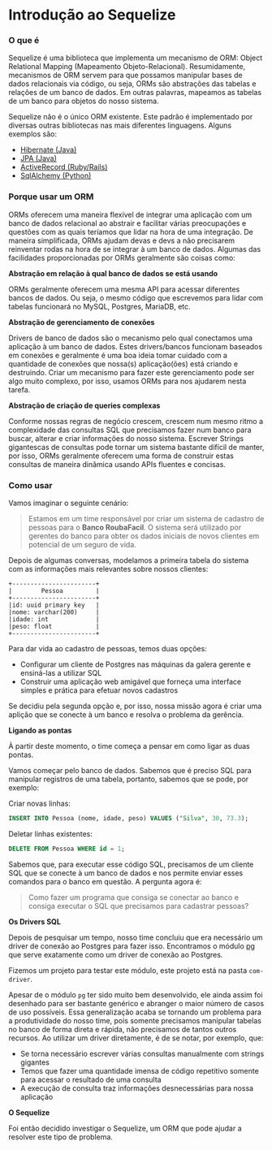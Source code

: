 # Introdução ao Sequelize

### O que é

Sequelize é uma biblioteca que implementa um mecanismo de ORM: Object Relational Mapping (Mapeamento Objeto-Relacional). Resumidamente,
mecanismos de ORM servem para que possamos manipular bases de dados relacionais via código, ou seja, ORMs são abstrações das tabelas e
relações de um banco de dados. Em outras palavras, mapeamos as tabelas de um banco para objetos do nosso sistema.

Sequelize não é o único ORM existente. Este padrão é implementado por diversas outras bibliotecas nas mais diferentes linguagens. Alguns
exemplos são:

- [Hibernate (Java)](http://hibernate.org/orm/)
- [JPA (Java)](http://www.oracle.com/technetwork/java/javaee/tech/persistence-jsp-140049.html)
- [ActiveRecord (Ruby/Rails)](http://guides.rubyonrails.org/active_record_basics.html)
- [SqlAlchemy (Python)](https://www.sqlalchemy.org/)

### Porque usar um ORM

ORMs oferecem uma maneira flexível de integrar uma aplicação com um banco de dados relacional ao abstrair e facilitar várias preocupações e
questões com as quais teríamos que lidar na hora de uma integração. De maneira simplificada, ORMs ajudam devas e devs a não precisarem
reinventar rodas na hora de se integrar à um banco de dados. Algumas das facilidades proporcionadas por ORMs geralmente são coisas como:

__Abstração em relação à qual banco de dados se está usando__

ORMs geralmente oferecem uma mesma API para acessar diferentes bancos de dados. Ou seja, o mesmo código que escrevemos para lidar com
tabelas funcionará no MySQL, Postgres, MariaDB, etc.

__Abstração de gerenciamento de conexões__

Drivers de banco de dados são o mecanismo pelo qual conectamos uma aplicação à um banco de dados. Estes drivers/bancos funcionam baseados em
conexões e geralmente é uma boa ideia tomar cuidado com a quantidade de conexões que nossa(s) aplicação(ões) está criando e destruindo.
Criar um mecanismo para fazer este gerenciamento pode ser algo muito complexo, por isso, usamos ORMs para nos ajudarem nesta tarefa.

__Abstração de criação de queries complexas__

Conforme nossas regras de negócio crescem, crescem num mesmo ritmo a complexidade das consultas SQL que precisamos fazer num banco para
buscar, alterar e criar informações do nosso sistema. Escrever Strings gigantescas de consultas pode tornar um sistema bastante difícil de
manter, por isso, ORMs geralmente oferecem uma forma de construir estas consultas de maneira dinâmica usando APIs fluentes e concisas.

### Como usar

Vamos imaginar o seguinte cenário:

> Estamos em um time responsável por criar um sistema de cadastro de pessoas para o __Banco RoubaFacil__. O sistema será utilizado por
> gerentes do banco para obter os dados iniciais de novos clientes em potencial de um seguro de vida.

Depois de algumas conversas, modelamos a primeira tabela do sistema com as informações mais relevantes sobre nossos clientes:

```
+-----------------------+
|        Pessoa         |
+-----------------------+
|id: uuid primary key   |
|nome: varchar(200)     |
|idade: int             |
|peso: float            |
+-----------------------+
```

Para dar vida ao cadastro de pessoas, temos duas opções:

- Configurar um cliente de Postgres nas máquinas da galera gerente e ensiná-las a utilizar SQL
- Construir uma aplicação web amigável que forneça uma interface simples e prática para efetuar novos cadastros

Se decidiu pela segunda opção e, por isso, nossa missão agora é criar uma aplição que se conecte à um banco e resolva o problema da
gerência.

__Ligando as pontas__

À partir deste momento, o time começa a pensar em como ligar as duas pontas.

Vamos começar pelo banco de dados. Sabemos que é preciso SQL para manipular registros de uma tabela, portanto, sabemos que se pode, por
exemplo:

Criar novas linhas:

```sql
INSERT INTO Pessoa (nome, idade, peso) VALUES ("Silva", 30, 73.3);
```

Deletar linhas existentes:

```sql
DELETE FROM Pessoa WHERE id = 1;
```

Sabemos que, para executar esse código SQL, precisamos de um cliente SQL que se conecte à um banco de dados e nos permite enviar esses
comandos para o banco em questão. A pergunta agora é:

> Como fazer um programa que consiga se conectar ao banco e consiga executar o SQL que precisamos para cadastrar pessoas?

__Os Drivers SQL__

Depois de pesquisar um tempo, nosso time concluiu que era necessário um driver de conexão ao Postgres para fazer isso. Encontramos o módulo
[pg](https://www.npmjs.com/package/pg) que serve exatamente como um driver de conexão ao Postgres.

Fizemos um projeto para testar este módulo, este projeto está na pasta `com-driver`.

Apesar de o módulo `pg` ter sido muito bem desenvolvido, ele ainda assim foi desenhado para ser bastante genérico e abranger o maior número
de casos de uso possíveis. Essa generalização acaba se tornando um problema para a produtividade do nosso time, pois somente precisamos
manipular tabelas no banco de forma direta e rápida, não precisamos de tantos outros recursos. Ao utilizar um driver diretamente, é de se
notar, por exemplo, que:

- Se torna necessário escrever várias consultas manualmente com strings gigantes
- Temos que fazer uma quantidade imensa de código repetitivo somente para acessar o resultado de uma consulta
- A execução de consulta traz informações desnecessárias para nossa aplicação

__O Sequelize__

Foi então decidido investigar o Sequelize, um ORM que pode ajudar a resolver este tipo de problema.

